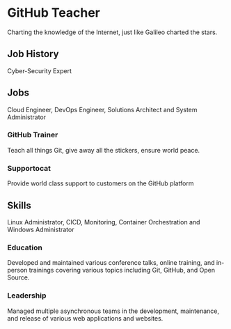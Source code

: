 # GitHub Teacher

Charting the knowledge of the Internet, just like Galileo charted the stars.

## Job History
Cyber-Security Expert

## Jobs
Cloud Engineer, DevOps Engineer, Solutions Architect and System Administrator

### GitHub Trainer

Teach all things Git, give away all the stickers, ensure world peace.

### Supportocat

Provide world class support to customers on the GitHub platform

## Skills
Linux Administrator, CICD, Monitoring, Container Orchestration and Windows Administrator


### Education

Developed and maintained various conference talks, online training, and in-person trainings covering various topics including Git, GitHub, and Open Source.

### Leadership

Managed multiple asynchronous teams in the development, maintenance, and release of various web applications and websites.
